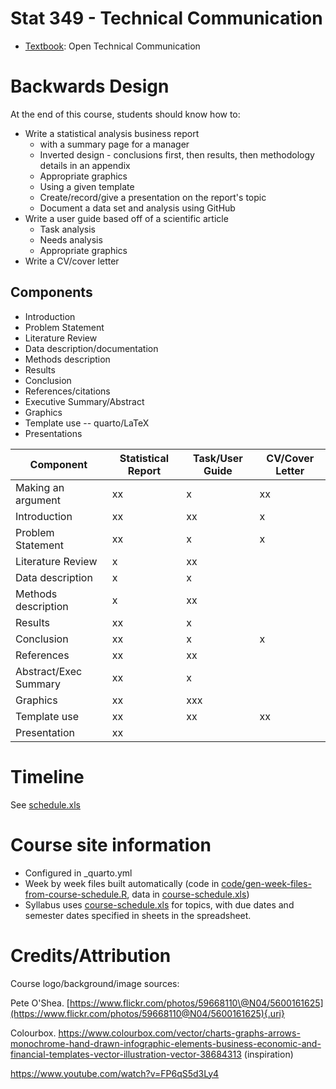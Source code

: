 # Stat 349 - Technical Communication

-   [Textbook](https://alg.manifoldapp.org/read/open-technical-communication/section/67ef90ba-8ca3-4e8e-abb0-0a3966cf2ac7): Open Technical Communication

# Backwards Design

At the end of this course, students should know how to:

-   Write a statistical analysis business report
    -   with a summary page for a manager
    -   Inverted design - conclusions first, then results, then methodology details in an appendix
    -   Appropriate graphics
    -   Using a given template
    -   Create/record/give a presentation on the report's topic
    -   Document a data set and analysis using GitHub
-   Write a user guide based off of a scientific article
    -   Task analysis
    -   Needs analysis
    -   Appropriate graphics
-   Write a CV/cover letter

## Components

-   Introduction
-   Problem Statement
-   Literature Review
-   Data description/documentation
-   Methods description
-   Results
-   Conclusion
-   References/citations
-   Executive Summary/Abstract
-   Graphics
-   Template use -- quarto/LaTeX
-   Presentations

| Component             | Statistical Report | Task/User Guide    | CV/Cover Letter |
|-----------------------|--------------------|--------------------|-----------------|
| Making an argument    | xx                 | x                  | xx              |
| Introduction          | xx                 | xx                 | x               |
| Problem Statement     | xx                 | x                  | x               |
| Literature Review     | x                  | xx                 |                 |
| Data description      | x                  | x                  |                 |
| Methods description   | x                  | xx                 |                 |
| Results               | xx                 | x                  |                 |
| Conclusion            | xx                 | x                  | x               |
| References            | xx                 | xx                 |                 |
| Abstract/Exec Summary | xx                 | x                  |                 |
| Graphics              | xx                 | xxx                |                 |
| Template use          | xx                 | xx                 | xx              |
| Presentation          | xx                 |                    |                 |

# Timeline
See [schedule.xls](schedule.xls)


# Course site information

- Configured in _quarto.yml
- Week by week files built automatically (code in [code/gen-week-files-from-course-schedule.R](code/gen-week-files-from-course-schedule.R), data in [course-schedule.xls](course-schedule.xls))
- Syllabus uses [course-schedule.xls](course-schedule.xls) for topics, with due dates and semester dates specified in sheets in the spreadsheet. 


# Credits/Attribution

Course logo/background/image sources:

Pete O'Shea. [https://www.flickr.com/photos/59668110\@N04/5600161625](https://www.flickr.com/photos/59668110@N04/5600161625){.uri}

Colourbox. <https://www.colourbox.com/vector/charts-graphs-arrows-monochrome-hand-drawn-infographic-elements-business-economic-and-financial-templates-vector-illustration-vector-38684313> (inspiration)

<https://www.youtube.com/watch?v=FP6qS5d3Ly4>
